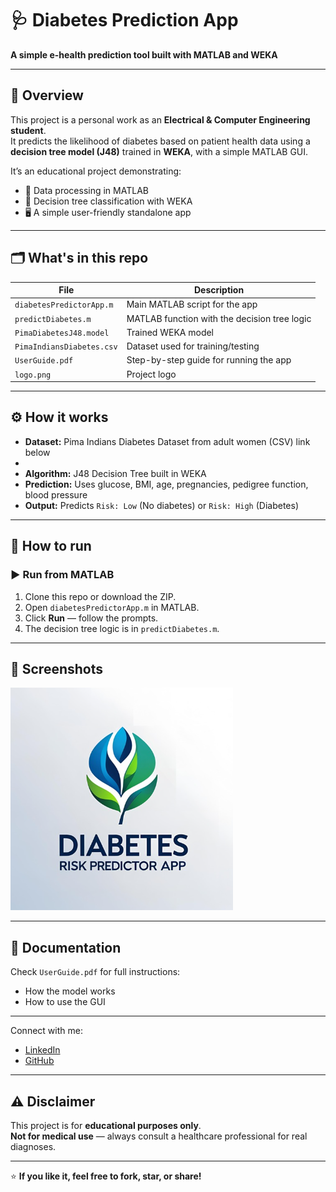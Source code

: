 # 🩺 Diabetes Prediction App

**A simple e-health prediction tool built with MATLAB and WEKA**

---

## 📌 Overview

This project is a personal work as an **Electrical & Computer Engineering student**.  
It predicts the likelihood of diabetes based on patient health data using a **decision tree model (J48)** trained in **WEKA**, with a simple MATLAB GUI.

It’s an educational project demonstrating:
- 🧩 Data processing in MATLAB
- 🌳 Decision tree classification with WEKA
- 🖥️ A simple user-friendly standalone app

---

## 🗂️ What's in this repo

| File | Description |
|------|--------------|
| `diabetesPredictorApp.m` | Main MATLAB script for the app |
| `predictDiabetes.m` | MATLAB function with the decision tree logic |
| `PimaDiabetesJ48.model` | Trained WEKA model |
| `PimaIndiansDiabetes.csv` | Dataset used for training/testing |
| `UserGuide.pdf` | Step-by-step guide for running the app |
| `logo.png` | Project logo |

---

## ⚙️ How it works

- **Dataset:** Pima Indians Diabetes Dataset from adult women (CSV) link below
- [link]: (https://www.kaggle.com/datasets/uciml/pima-indians-diabetes-database)
- **Algorithm:** J48 Decision Tree built in WEKA
- **Prediction:** Uses glucose, BMI, age, pregnancies, pedigree function, blood pressure
- **Output:** Predicts `Risk: Low` (No diabetes) or `Risk: High` (Diabetes)

---

## 🚀 How to run


### ▶️  Run from MATLAB
1. Clone this repo or download the ZIP.
2. Open `diabetesPredictorApp.m` in MATLAB.
3. Click **Run** — follow the prompts.
4. The decision tree logic is in `predictDiabetes.m`.

---

## 📸 Screenshots

![App logo](logo.png)

---

## 📖 Documentation

Check `UserGuide.pdf` for full instructions:
- How the model works
- How to use the GUI


---

Connect with me:
- [LinkedIn](https://linkedin.com/in/georgios-kontotasios)
- [GitHub](https://github.com/GKodot)

---

## ⚠️ Disclaimer

This project is for **educational purposes only**.  
**Not for medical use** — always consult a healthcare professional for real diagnoses.

---

⭐ **If you like it, feel free to fork, star, or share!**

